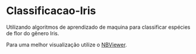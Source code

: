 # Classificacao-Iris
Utilizando algoritmos de aprendizado de maquina para classificar espécies de flor do gênero Iris.

Para uma melhor visualização utilize o [NBViewer](https://nbviewer.jupyter.org/github.com/mr-lops/Classificacao-Iris).
